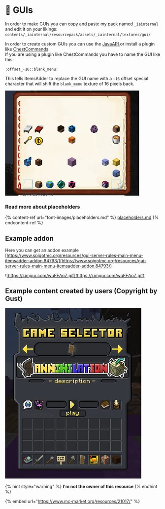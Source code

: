 # 🔘 GUIs

In order to make GUIs you can copy and paste my pack named `_iainternal` and edit it on your likings:\
`contents/_iainternal/resourcepack/assets/_iainternal/textures/gui/`

In order to create custom GUIs you can use the [JavaAPI ](../../developers/java-api/huds-guis-images-etc..md)or install a plugin like [ChestCommands](https://dev.bukkit.org/projects/chest-commands).\
If you are using a plugin like ChestCommands you have to name the GUI like this:

```
:offset_-16::blank_menu:
```

This tells ItemsAdder to replace the GUI name with a `-16` offset special character that will shift the `blank_menu` texture of 16 pixels back.

![](<../../.gitbook/assets/immagine (107).png>)

### Read more about placeholders

{% content-ref url="font-images/placeholders.md" %}
[placeholders.md](font-images/placeholders.md)
{% endcontent-ref %}

## Example addon

Here you can get an addon example\
[https://www.spigotmc.org/resources/gui-server-rules-main-menu-itemsadder-addon.84793/](https://www.spigotmc.org/resources/gui-server-rules-main-menu-itemsadder-addon.84793/)

![https://i.imgur.com/wuFEAoZ.gif](https://i.imgur.com/wuFEAoZ.gif)

## Example content created by users (Copyright by Gust)

![](<../../.gitbook/assets/immagine (102).png>)

{% hint style="warning" %}
**I'm not the owner of this resource**
{% endhint %}

{% embed url="https://www.mc-market.org/resources/21017/" %}
